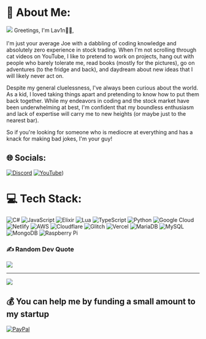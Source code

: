 
# 💫 About Me:

<img src="https://media.discordapp.net/attachments/978504859642908743/1132682794091421767/github_banner.jpg?width=1440&height=342" class="center">
Greetings, I'm Lav1n👋🏼,<br><br>
I'm just your average Joe with a dabbling of coding knowledge and absolutely zero experience in stock trading. When I'm not scrolling through cat videos on YouTube, I like to pretend to work on projects, hang out with people who barely tolerate me, read books (mostly for the pictures), go on adventures (to the fridge and back), and daydream about new ideas that I will likely never act on.

Despite my general cluelessness, I've always been curious about the world. As a kid, I loved taking things apart and pretending to know how to put them back together. While my endeavors in coding and the stock market have been underwhelming at best, I'm confident that my boundless enthusiasm and lack of expertise will carry me to new heights (or maybe just to the nearest bar).

So if you're looking for someone who is mediocre at everything and has a knack for making bad jokes, I'm your guy!


## 🌐 Socials:
[![Discord](https://img.shields.io/badge/Discord-%237289DA.svg?logo=discord&logoColor=white)](htttps://discord.gg/) [![YouTube](https://img.shields.io/badge/YouTube-%23FF0000.svg?logo=YouTube&logoColor=white)](https://youtube.com/@Vanthres?si=8O5kasC5NHVAKLTG)) 

# 💻 Tech Stack:
![C#](https://img.shields.io/badge/c%23-%23239120.svg?style=plastic&logo=c-sharp&logoColor=white) ![JavaScript](https://img.shields.io/badge/javascript-%23323330.svg?style=plastic&logo=javascript&logoColor=%23F7DF1E) ![Elixir](https://img.shields.io/badge/elixir-%234B275F.svg?style=plastic&logo=elixir&logoColor=white) ![Lua](https://img.shields.io/badge/lua-%232C2D72.svg?style=plastic&logo=lua&logoColor=white) ![TypeScript](https://img.shields.io/badge/typescript-%23007ACC.svg?style=plastic&logo=typescript&logoColor=white) ![Python](https://img.shields.io/badge/python-3670A0?style=plastic&logo=python&logoColor=ffdd54) ![Google Cloud](https://img.shields.io/badge/Google%20Cloud-%234285F4.svg?style=plastic&logo=google-cloud&logoColor=white) ![Netlify](https://img.shields.io/badge/netlify-%23000000.svg?style=plastic&logo=netlify&logoColor=#00C7B7) ![AWS](https://img.shields.io/badge/AWS-%23FF9900.svg?style=plastic&logo=amazon-aws&logoColor=white) ![Cloudflare](https://img.shields.io/badge/Cloudflare-F38020?style=plastic&logo=Cloudflare&logoColor=white) ![Glitch](https://img.shields.io/badge/glitch-%233333FF.svg?style=plastic&logo=glitch&logoColor=white) ![Vercel](https://img.shields.io/badge/vercel-%23000000.svg?style=plastic&logo=vercel&logoColor=white) ![MariaDB](https://img.shields.io/badge/MariaDB-003545?style=plastic&logo=mariadb&logoColor=white) ![MySQL](https://img.shields.io/badge/mysql-%2300f.svg?style=plastic&logo=mysql&logoColor=white) ![MongoDB](https://img.shields.io/badge/MongoDB-%234ea94b.svg?style=plastic&logo=mongodb&logoColor=white) ![Raspberry Pi](https://img.shields.io/badge/-RaspberryPi-C51A4A?style=plastic&logo=Raspberry-Pi)

### ✍️ Random Dev Quote
![](https://quotes-github-readme.vercel.app/api?type=horizontal&theme=radical)


---
[![](https://visitcount.itsvg.in/api?id=Saizuo&icon=6&color=6)](https://visitcount.itsvg.in)

  ## 💰 You can help me by funding a small amount to my startup
 [![PayPal](https://img.shields.io/badge/PayPal-00457C?style=for-the-badge&logo=paypal&logoColor=white)](https://lik.dana.id/qr/2trycucq)
  <!-- Proudly created with GPRM ( https://gprm.itsvg.in ) -->
  
